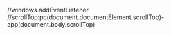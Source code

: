//windows.addEventListener
//scrollTop:pc(document.documentElement.scrollTop)-app(document.body.scrollTop)
<script>
var logs = '';
window.addEventListener('scroll', function () {
    logs += '\ndocument.documentElement.scrollTop是：' + document.documentElement.scrollTop + '\ndocument.body.scrollTop是：' + document.body.scrollTop;
    result.innerHTML = logs;
    result.scrollTop = 9999999;
});
</script>
